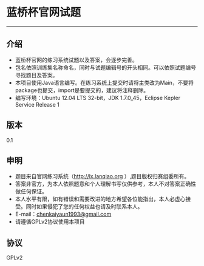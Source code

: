 蓝桥杯官网试题
=========
---
介绍
---
-   蓝桥杯官网的练习系统试题以及答案，会逐步完善。
-   包名依照训练集名称命名，同时与试题编辑号的开头相同。可以依照试题编号寻找题目及答案。
-   本项目使用Java语言编写。在练习系统上提交时请将主类改为Main，不要将package也提交，import是要提交的，建议将注释删除。
-   编写环境：Ubuntu 12.04 LTS 32-bit，JDK 1.7.0_45，Eclipse  Kepler Service Release 1

版本
--
0.1


申明
---
 - 题目来自官网练习系统（http://lx.lanqiao.org ）,题目版权归赛组委所有。
 - 答案非官方，为本人依照题意和个人理解书写仅供参考，本人不对答案正确性做任何保证。
 - 本人水平有限，如有错误和需要改进的地方希望各位能指出，本人必虚心接受。同时如果侵犯了您的任何权益也请及时联系本人。
 - E-mail：chenkaiyaun1993@gmail.com
 - 请遵循GPLv2协议使用本项目

协议
--
GPLv2  
